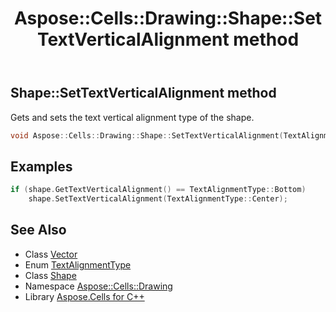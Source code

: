 ﻿---
title: Aspose::Cells::Drawing::Shape::SetTextVerticalAlignment method
linktitle: SetTextVerticalAlignment
second_title: Aspose.Cells for C++ API Reference
description: 'Aspose::Cells::Drawing::Shape::SetTextVerticalAlignment method. Gets and sets the text vertical alignment type of the shape in C++.'
type: docs
weight: 17700
url: /cpp/aspose.cells.drawing/shape/settextverticalalignment/
---
## Shape::SetTextVerticalAlignment method


Gets and sets the text vertical alignment type of the shape.

```cpp
void Aspose::Cells::Drawing::Shape::SetTextVerticalAlignment(TextAlignmentType value)
```


## Examples


```cpp
if (shape.GetTextVerticalAlignment() == TextAlignmentType::Bottom)
    shape.SetTextVerticalAlignment(TextAlignmentType::Center);
```

## See Also

* Class [Vector](../../../aspose.cells/vector/)
* Enum [TextAlignmentType](../../../aspose.cells/textalignmenttype/)
* Class [Shape](../)
* Namespace [Aspose::Cells::Drawing](../../)
* Library [Aspose.Cells for C++](../../../)
